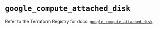 # `google_compute_attached_disk`

Refer to the Terraform Registry for docs: [`google_compute_attached_disk`](https://registry.terraform.io/providers/hashicorp/google/6.42.0/docs/resources/compute_attached_disk).
